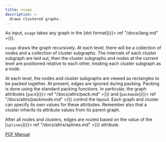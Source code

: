```yaml
---
title: osage
description: >
  draws clustered graphs.
---
```


As input, `osage` takes any graph in the [dot format]({{< ref "/docs/lang.md" >}}).

`osage` draws the graph recursively.  At each level, there will be a collection of
nodes and a collection of cluster subgraphs. The internals of each cluster
subgraph are laid out, then the cluster subgraphs and nodes at the current
level are positioned relative to each other, treating each cluster subgraph as
a node.

At each level, the nodes and cluster subgraphs are viewed as rectangles to be
packed together. At present, edges are ignored during packing. Packing is done
using the standard packing functions. In particular, the graph attributes
[`pack`]({{< ref "/docs/attrs/pack.md" >}}) and [`packmode`]({{< ref
"/docs/attrs/packmode.md" >}}) control the layout. Each graph and cluster can
specify its own values for these attributes. Remember also that a cluster
inherits its attribute values from its parent graph.

After all nodes and clusters, edges are routed based on the value of the
[`splines`]({{< ref "/docs/attrs/splines.md" >}}) attribute.

[PDF Manual](/pdf/osage.1.pdf)
